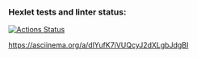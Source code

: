 ### Hexlet tests and linter status:
[![Actions Status](https://github.com/artemevpaul/java-project-71/actions/workflows/hexlet-check.yml/badge.svg)](https://github.com/artemevpaul/java-project-71/actions)


https://asciinema.org/a/dlYufK7iVUQcyJ2dXLgbJdgBI
